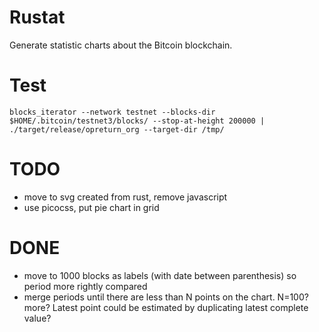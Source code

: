 # Rustat

Generate statistic charts about the Bitcoin blockchain.

# Test

```
blocks_iterator --network testnet --blocks-dir $HOME/.bitcoin/testnet3/blocks/ --stop-at-height 200000 | ./target/release/opreturn_org --target-dir /tmp/
```

# TODO

* move to svg created from rust, remove javascript
* use picocss, put pie chart in grid

# DONE

* move to 1000 blocks as labels (with date between parenthesis) so period more rightly compared
* merge periods until there are less than N points on the chart. N=100? more? Latest point could be estimated by duplicating latest complete value?

